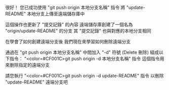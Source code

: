 很好！
您已成功使用 "git push origin 本地分支名稱" 指令
將 "update-README" 本地分支上傳至遠端儲存庫中

這個操作也更新了 "提交記錄" 的內容
遠端儲存庫創建了一個名為 "origin/update-README" 的分支
其 "提交記錄" 也與對應的本地分支相同

在學會了如何創建遠端分支後
我們現在來學習如何刪除遠端分支

通過在 "git push origin 本地分支名稱" 中間加入 "-d" 符號 (Delete 刪除)
組成以下指令：
"<color=#CF001C>git push origin -d 本地分支名稱</color>" 指令
這個指令用來删除指定的遠端分支

請您執行 "<color=#CF001C>git push origin -d update-README</color>" 指令
以刪除 "update-README" 遠端分支吧